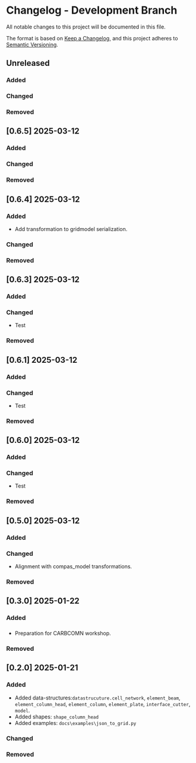 # Changelog - Development Branch

All notable changes to this project will be documented in this file.

The format is based on [Keep a Changelog](https://keepachangelog.com/en/1.0.0/),
and this project adheres to [Semantic Versioning](https://semver.org/spec/v2.0.0.html).

## Unreleased

### Added

### Changed

### Removed


## [0.6.5] 2025-03-12

### Added

### Changed

### Removed


## [0.6.4] 2025-03-12

### Added

- Add transformation to gridmodel serialization.

### Changed

### Removed


## [0.6.3] 2025-03-12

### Added

### Changed

- Test

### Removed


## [0.6.1] 2025-03-12

### Added

### Changed

- Test

### Removed


## [0.6.0] 2025-03-12

### Added

### Changed

- Test

### Removed

## [0.5.0] 2025-03-12

### Added

### Changed
-   Alignment with compas_model transformations.

### Removed


## [0.3.0] 2025-01-22

### Added

### 

-   Preparation for CARBCOMN workshop.

### Removed


## [0.2.0] 2025-01-21

### Added

-   Added data-structures:`datastrucuture.cell_network`, `element_beam`, `element_column_head`, `element_column`, `element_plate`, `interface_cutter`, `model`.
-   Added shapes: `shape_column_head`
-   Added examples: `docs\examples\json_to_grid.py`

### Changed

### Removed

